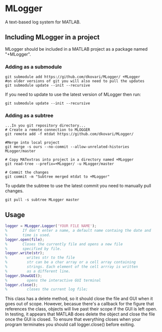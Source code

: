 # MLogger
A text-based log system for MATLAB.
## Including MLogger in a project
MLogger should be included in a MATLAB project as a package named "+MLogger".
### Adding as a submodule
```
git submodule add https://github.com/dkovari/MLogger/ +MLogger
#on older versions of git you will also need to pull the updates
git submodule update --init --recursive
```
If you need to update to use the latest version of MLogger then run:
```
git submodule update --init --recursive
```
### Adding as a subtree
```
...In you git repository directory...
# Create a remote connection to MLOGGER
git remote add -f mtdat https://github.com/dkovari/MLogger/

#Merge into local project
git merge -s ours --no-commit --allow-unrelated-histories MLogger/master

# Copy MATextras into project in a directory named +MLogger
git read-tree --prefix=+MLogger/ -u MLogger/master

# Commit the changes
git commit -m "Subtree merged mtdat to +MLogger"
```
To update the subtree to use the latest commit you need to manually pull changes.
```
git pull -s subtree MLogger master
```
## Usage
```matlab
logger = MLogger.Logger('YOUR FILE NAME');
%       If don't enter a name, a default name containg the date and
%       time is used.
logger.open(file);
%       Closes the currently file and opens a new file
%       specified by file.
logger.write(str);
%         writes str to the file
%         str can be a char array or a cell array containing
%         strings. Each element of the cell arrray is written
%         as a different line.
logger.ShowGUI();
%         opens the interactive GUI terminal
logger.close();
%         closes the current log file;
```
This class has a delete method, so it should close the file and GUI when it goes out of scope. However, becasue there's a callback for the figure that references the class, objects will live past their scope if the GUI is left open. In testing, it appears that MATLAB does delete the object and close the file once the GUI is closed. To ensure that everything closes when your program terminates you should call logger.close() before exiting.

